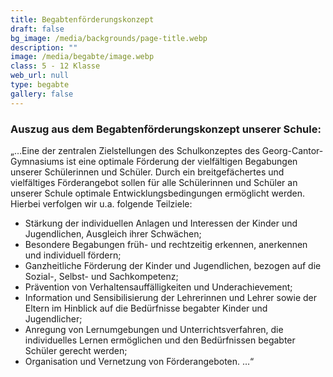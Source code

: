 ```yaml
---
title: Begabtenförderungskonzept
draft: false
bg_image: /media/backgrounds/page-title.webp
description: ""
image: /media/begabte/image.webp
class: 5 - 12 Klasse
web_url: null
type: begabte
gallery: false
---
```

### Auszug aus dem Begabtenförderungskonzept unserer Schule:

„…Eine der zentralen Zielstellungen des Schulkonzeptes des Georg-Cantor-Gymnasiums ist eine optimale Förderung der vielfältigen Begabungen unserer Schülerinnen und Schüler. Durch ein breitgefächertes und vielfältiges Förderangebot sollen für alle Schülerinnen und Schüler an unserer Schule optimale Entwicklungsbedingungen ermöglicht werden.
Hierbei verfolgen wir u.a. folgende Teilziele:

- Stärkung der individuellen Anlagen und Interessen der Kinder und Jugendlichen, Ausgleich ihrer Schwächen;
- Besondere Begabungen früh- und rechtzeitig erkennen, anerkennen und individuell fördern;
- Ganzheitliche Förderung der Kinder und Jugendlichen, bezogen auf die Sozial-, Selbst- und Sachkompetenz;
- Prävention von Verhaltensauffälligkeiten und Underachievement;
- Information und Sensibilisierung der Lehrerinnen und Lehrer sowie der Eltern im Hinblick auf die Bedürfnisse begabter Kinder und Jugendlicher;
- Anregung von Lernumgebungen und Unterrichtsverfahren, die individuelles Lernen ermöglichen und den Bedürfnissen begabter Schüler gerecht werden;
- Organisation und Vernetzung von Förderangeboten. …“
